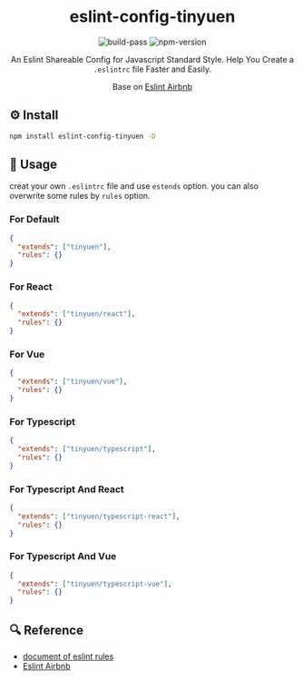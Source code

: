 <h1 align="center">eslint-config-tinyuen</h1>

<div align="center">

![build-pass](https://img.shields.io/badge/build-padding-green)
![npm-version](https://img.shields.io/badge/npm-v6.14.8-orange)

An Eslint Shareable Config for Javascript Standard Style. Help You Create a `.eslintrc` file Faster and Easily. 

Base on [Eslint Airbnb](https://www.npmjs.com/package/eslint-config-airbnb)

</div>

## ⚙ Install

```bash
npm install eslint-config-tinyuen -D
```

## 🚀 Usage
creat your own `.eslintrc` file and use `estends` option. you can also overwrite some rules by `rules` option.

### For Default
```json
{
  "extends": ["tinyuen"],
  "rules": {}
}
```

### For React
```json
{
  "extends": ["tinyuen/react"],
  "rules": {}
}
```

### For Vue
```json
{
  "extends": ["tinyuen/vue"],
  "rules": {}
}
```

### For Typescript
```json
{
  "extends": ["tinyuen/typescript"],
  "rules": {}
}
```

### For Typescript And React
```json
{
  "extends": ["tinyuen/typescript-react"],
  "rules": {}
}
```

### For Typescript And Vue
```json
{
  "extends": ["tinyuen/typescript-vue"],
  "rules": {}
}
```

## 🔍 Reference

- [document of eslint rules](https://cn.eslint.org/docs/rules/)
- [Eslint Airbnb](https://www.npmjs.com/package/eslint-config-airbnb)
